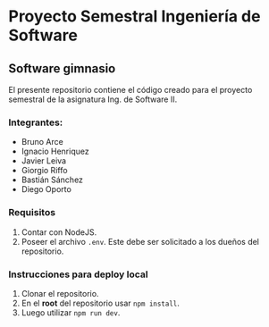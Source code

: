 # Proyecto Semestral Ingeniería de Software
## Software gimnasio

El presente repositorio contiene el código creado para el proyecto semestral de la asignatura Ing. de Software II.

### Integrantes:
- Bruno Arce
- Ignacio Henriquez
- Javier Leiva
- Giorgio Riffo
- Bastián Sánchez
- Diego Oporto

### Requisitos
1. Contar con NodeJS.
2. Poseer el archivo ```.env```. Este debe ser solicitado a los dueños del repositorio.
### Instrucciones para deploy local
1. Clonar el repositorio.
2. En el __root__ del repositorio usar ```npm install```.
3. Luego utilizar ```npm run dev```.
